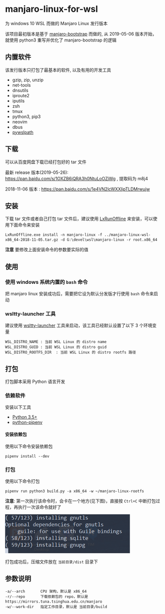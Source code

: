 # manjaro-linux-for-wsl
为 windows 10 WSL 而做的 Manjaro Linux 发行版本

该项目最初版本是基于 [manjaro-bootstrap](https://gitlab.manjaro.org/tools/maintenance-tools/manjaro-bootstrap) 而做的,
从 2019-05-06 版本开始，就使用 python3 重写并优化了 manjaro-bootstrap 的逻辑

## 内置软件

该发行版本只打包了最基本的软件, 以及有用的开发工具

* gzip, zip, unzip
* net-tools
* dnsutils
* iproute2
* iputils
* zsh
* tmux
* python3, pip3
* neovim
* dbus
* [pywslpath](https://github.com/riag/pywslpath)

## 下载

可以从百度网盘下载已经打包好的 tar 文件

最新 release 版本(2019-05-26): https://pan.baidu.com/s/1OXZB6iQRA3h0NtuLoOZjWg  , 提取码为 m8j4

2018-11-06 版本  : https://pan.baidu.com/s/1e4VN2lcWXXlipTLDMrwujw



## 安装

下载 tar 文件或者自己打包 tar 文件后，建议使用 [LxRunOffline](https://github.com/DDoSolitary/LxRunOffline) 来安装，可以使用下面命令来安装

```
LxRunOffline.exe install -n manjaro-linux -f ../manjaro-linux-wsl-x86_64-2018-11-05.tar.gz -d G:\devel\wsl\manjaro-linux -r root.x86_64
```

**注意** 要修改上面安装命令的参数要实际的值

## 使用

### 使用 windows 系统内置的 `bash` 命令
  把 manjaro linux 安装成功后，需要把它设为默认分发版才行使用 `bash` 命令来启动

### wsltty-launcher 工具
  建议使用 [wsltty-launcher](https://github.com/riag/wsltty-launcher) 工具来启动，该工具已经默认设置了以下 3 个环境变量
  ```
  WSL_DISTRO_NAME : 当前 WSL Linux 的 distro name
  WSL_DISTRO_GUID : 当前 WSL Linux 的 distro guid
  WSL_DISTRO_ROOTFS_DIR  : 当前 WSL Linux 的 distro rootfs 路径
  ```

## 打包

  打包脚本采用 Python 语言开发

### 依赖软件
  安装以下工具
* [Python 3.5+](https://www.python.org/)
* [python-pipenv](https://github.com/pypa/pipenv) 

#### 安装依赖包
  使用以下命令安装依赖包
  ```
pipenv install --dev
  ```

### 打包
  使用以下命令打包
 ```
pipenv run python3 build.py -a x86_64 -w ~/manjaro-linux-rootfs
 ```

 **注意**: 第一次执行该命令时，会卡在一个地方(见下图)，直接按 `Ctrl+C` 中断打包过程，再执行一次该命令就好了

![](./images/pack-error.png)

 打包成功后，压缩文件放在 `当前目录/dist` 目录下

## 参数说明

```
-a/--arch       CPU 架构，默认是 x86_64
-r/--repo       下载依赖包的 repo，默认是 https://mirrors.tuna.tsinghua.edu.cn/manjaro
-w/--work-dir   指定工作目录，默认是 当前目录/build 
```
